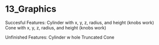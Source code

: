 # 13_Graphics

Succesful Features:
Cylinder with x, y, z, radius, and height (knobs work)
Cone with x, y, z, radius, and height (knobs work)

Unfinished Features:
Cylinder w hole
Truncated Cone